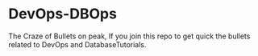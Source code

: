 # DevOps-DBOps
The Craze of Bullets on peak, If you join this repo to get quick the bullets related to DevOps and DatabaseTutorials.
